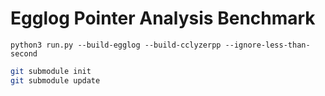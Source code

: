 # Egglog Pointer Analysis Benchmark

```
python3 run.py --build-egglog --build-cclyzerpp --ignore-less-than-second
```

```bash
git submodule init
git submodule update
```
